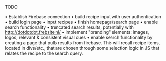 TODO

• Establish Firebase connection
• build recipe input with user authentication
• build login page
• input recipes 
• finish homepage/search page
• enable search functionality
• truncated search results, potentially with http://dotdotdot.frebsite.nl/
• implement "branding" elements: images, logos, relevant & consistent visual cues
• enable search functionality by creating a page that pulls results from firebase. This will recall recipe items, located in divs/etc., that are chosen through some selection logic in JS that relates the recipe to the search query. 



